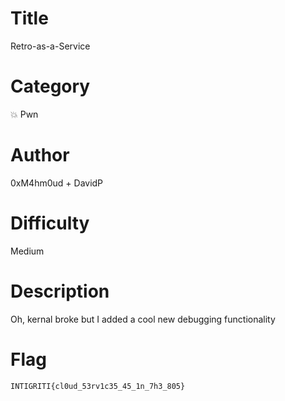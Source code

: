 # Title

Retro-as-a-Service

# Category

💥 Pwn

# Author

0xM4hm0ud + DavidP

# Difficulty

Medium

# Description

Oh, kernal broke but I added a cool new debugging functionality

# Flag

`INTIGRITI{cl0ud_53rv1c35_45_1n_7h3_805}`
